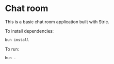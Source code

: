 # Chat room

This is a basic chat room application built with Stric.

To install dependencies:

```bash
bun install
```

To run:

```bash
bun .
```
